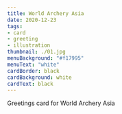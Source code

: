 ```yaml
---
title: World Archery Asia
date: 2020-12-23
tags:
- card
- greeting
- illustration
thumbnail: ./01.jpg
menuBackground: "#f17995"
menuText: "white"
cardBorder: black
cardBackground: white
cardText: black
---
```


Greetings card for World Archery Asia